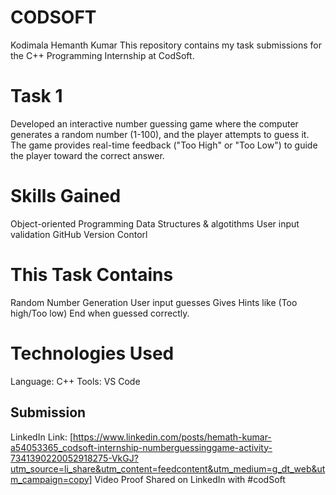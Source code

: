# CODSOFT
Kodimala Hemanth Kumar 
This repository contains my task submissions for the C++ Programming Internship at CodSoft.
# Task 1
Developed an interactive number guessing game where the computer generates a random number (1-100), and the player attempts to guess it. The game provides real-time feedback ("Too High" or "Too Low") to guide the player toward the correct answer.
# Skills Gained
Object-oriented Programming
Data Structures & algotithms 
User input validation
GitHub Version Contorl 
# This Task Contains
Random Number Generation
User input guesses 
Gives Hints like (Too high/Too low)
End when guessed correctly.
# Technologies Used
Language: C++
Tools: VS Code
## Submission 
LinkedIn Link: [https://www.linkedin.com/posts/hemath-kumar-a54053365_codsoft-internship-numberguessinggame-activity-7341390220052918275-VkGJ?utm_source=li_share&utm_content=feedcontent&utm_medium=g_dt_web&utm_campaign=copy]
Video Proof Shared on LinkedIn with #codSoft
